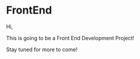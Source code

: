 # FrontEnd

Hi,

This is going to be a Front End Development Project!

Stay tuned for more to come!
